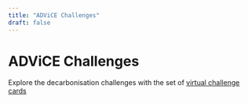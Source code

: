 ```yaml
---
title: "ADViCE Challenges"
draft: false
---
```

# ADViCE Challenges

Explore the decarbonisation challenges with the set of [virtual challenge cards](https://es-catapult.github.io/advice-challenge/) 
